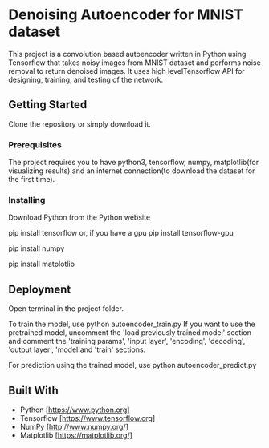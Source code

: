 # Denoising Autoencoder for MNIST dataset

This project is a convolution based autoencoder written in Python using Tensorflow that takes noisy images from MNIST dataset and performs noise removal to return denoised images. It uses high levelTensorflow API for designing, training, and testing of the network.

## Getting Started

Clone the repository or simply download it.

### Prerequisites
The project requires you to have python3, tensorflow, numpy, matplotlib(for visualizing results) and an internet connection(to download the dataset for the first time). 

### Installing
Download Python from the Python website

pip install tensorflow
or, if you have a gpu
pip install tensorflow-gpu

pip install numpy

pip install matplotlib

## Deployment
Open terminal in the project folder. 

To train the model, use
python autoencoder_train.py
If you want to use the pretrained model, uncomment the 'load previously trained model' section and comment the 'training params', 'input layer', 'encoding', 'decoding', 'output layer', 'model'and 'train' sections.

For prediction using the trained model, use
python autoencoder_predict.py

## Built With

* Python     [https://www.python.org]
* Tensorflow [https://www.tensorflow.org]
* NumPy      [http://www.numpy.org/]
* Matplotlib [https://matplotlib.org/]
